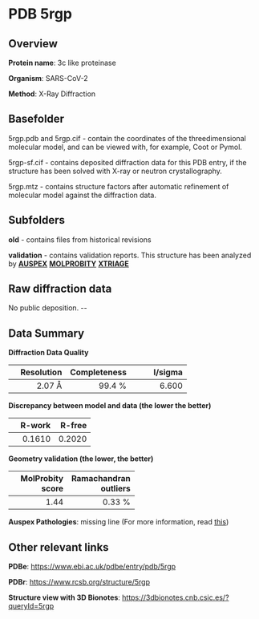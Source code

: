 # PDB 5rgp

## Overview

**Protein name**: 3c like proteinase

**Organism**: SARS-CoV-2

**Method**: X-Ray Diffraction

## Basefolder

5rgp.pdb and 5rgp.cif - contain the coordinates of the threedimensional molecular model, and can be viewed with, for example, Coot or Pymol.

5rgp-sf.cif - contains deposited diffraction data for this PDB entry, if the structure has been solved with X-ray or neutron crystallography.

5rgp.mtz - contains structure factors after automatic refinement of molecular model against the diffraction data.

## Subfolders



**old** - contains files from historical revisions

**validation** - contains validation reports. This structure has been analyzed by [**AUSPEX**](https://github.com/thorn-lab/coronavirus_structural_task_force/tree/master/pdb/3c_like_proteinase/SARS-CoV-2/5rgp/validation/auspex)  [**MOLPROBITY**](https://github.com/thorn-lab/coronavirus_structural_task_force/tree/master/pdb/3c_like_proteinase/SARS-CoV-2/5rgp/validation/molprobity) [**XTRIAGE**](https://github.com/thorn-lab/coronavirus_structural_task_force/blob/master/pdb/3c_like_proteinase/SARS-CoV-2/5rgp/validation/Xtriage_output.log) 

## Raw diffraction data

No public deposition. --<br> 

## Data Summary
**Diffraction Data Quality**

|   | Resolution | Completeness| I/sigma |
|---|-------------:|----------------:|--------------:|
|   |2.07 Å|99.4  %|<img width=50/>6.600|

**Discrepancy between model and data (the lower the better)**

|   | **R-work**| **R-free**   
|---|-------------:|----------------:|           
||  0.1610|  0.2020|

**Geometry validation (the lower, the better)**

|   |**MolProbity<br>score**| **Ramachandran<br>outliers** 
|---|-------------:|----------------:|
||  1.44|  0.33 %|

**Auspex Pathologies**: missing line (For more information, read [this](https://github.com/thorn-lab/coronavirus_structural_task_force/blob/master/pdb/3c_like_proteinase/SARS-CoV-2/5rgp/validation/auspex/5rgp_auspex_comments.txt))

 



## Other relevant links 
**PDBe**:  https://www.ebi.ac.uk/pdbe/entry/pdb/5rgp
 
**PDBr**: https://www.rcsb.org/structure/5rgp 

**Structure view with 3D Bionotes**: https://3dbionotes.cnb.csic.es/?queryId=5rgp

